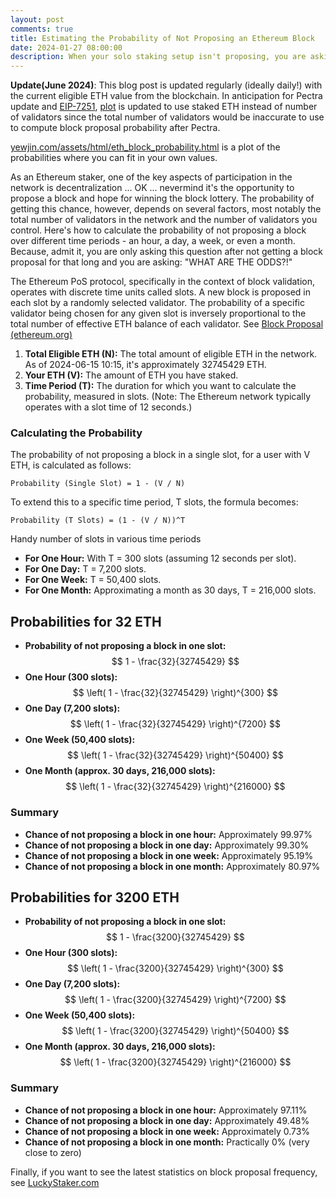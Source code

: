 ```yaml
---
layout: post
comments: true
title: Estimating the Probability of Not Proposing an Ethereum Block
date: 2024-01-27 08:00:00
description: When your solo staking setup isn't proposing, you are asking "WHAT ARE THE ODDS?!"
---
```

**Update(June 2024)**: This blog post is updated regularly (ideally daily!) with the current eligible ETH value from the blockchain. In anticipation for Pectra update and [EIP-7251](https://eips.ethereum.org/EIPS/eip-7251), [plot](https://www.yewjin.com/assets/html/eth_block_probability.html) is updated to use staked ETH instead of number of validators since the total number of validators would be inaccurate to use to compute block proposal probability after Pectra.

[yewjin.com/assets/html/eth_block_probability.html](https://www.yewjin.com/assets/html/eth_block_probability.html) is a plot of the probabilities where you can fit in your own values.

As an Ethereum staker, one of the key aspects of participation in the network is decentralization ... OK ... nevermind it's the opportunity to propose a block and hope for winning the block lottery. The probability of getting this chance, however, depends on several factors, most notably the total number of validators in the network and the number of validators you control. Here's how to calculate the probability of not proposing a block over different time periods - an hour, a day, a week, or even a month. Because, admit it, you are only asking this question after not getting a block proposal for that long and you are asking: "WHAT ARE THE ODDS?!"

The Ethereum PoS protocol, specifically in the context of block validation, operates with discrete time units called slots. A new block is proposed in each slot by a randomly selected validator. The probability of a specific validator being chosen for any given slot is inversely proportional to the total number of effective ETH balance of each validator. See [Block Proposal (ethereum.org)](https://ethereum.org/en/developers/docs/consensus-mechanisms/pos/block-proposal/)

1. **Total Eligible ETH (N):** The total amount of eligible ETH in the network. As of 2024-06-15 10:15, it's approximately 32745429 ETH.
2. **Your ETH (V):** The amount of ETH you have staked.
3. **Time Period (T):** The duration for which you want to calculate the probability, measured in slots. (Note: The Ethereum network typically operates with a slot time of 12 seconds.)

### Calculating the Probability

The probability of not proposing a block in a single slot, for a user with V ETH, is calculated as follows:
```
Probability (Single Slot) = 1 - (V / N)
```

To extend this to a specific time period, T slots, the formula becomes:
```
Probability (T Slots) = (1 - (V / N))^T
```

Handy number of slots in various time periods

- **For One Hour:** With T = 300 slots (assuming 12 seconds per slot).
- **For One Day:** T = 7,200 slots.
- **For One Week:** T = 50,400 slots.
- **For One Month:** Approximating a month as 30 days, T = 216,000 slots.

## Probabilities for 32 ETH

- **Probability of not proposing a block in one slot:** $$ 1 - \frac{32}{32745429} $$
- **One Hour (300 slots):** $$ \left( 1 - \frac{32}{32745429} \right)^{300} $$
- **One Day (7,200 slots):** $$ \left( 1 - \frac{32}{32745429} \right)^{7200} $$
- **One Week (50,400 slots):** $$ \left( 1 - \frac{32}{32745429} \right)^{50400} $$
- **One Month (approx. 30 days, 216,000 slots):** $$ \left( 1 - \frac{32}{32745429} \right)^{216000} $$

### Summary
- **Chance of not proposing a block in one hour:** Approximately 99.97%
- **Chance of not proposing a block in one day:** Approximately 99.30%
- **Chance of not proposing a block in one week:** Approximately 95.19%
- **Chance of not proposing a block in one month:** Approximately 80.97%

## Probabilities for 3200 ETH

- **Probability of not proposing a block in one slot:** $$ 1 - \frac{3200}{32745429} $$
- **One Hour (300 slots):** $$ \left( 1 - \frac{3200}{32745429} \right)^{300} $$
- **One Day (7,200 slots):** $$ \left( 1 - \frac{3200}{32745429} \right)^{7200} $$
- **One Week (50,400 slots):** $$ \left( 1 - \frac{3200}{32745429} \right)^{50400} $$
- **One Month (approx. 30 days, 216,000 slots):** $$ \left( 1 - \frac{3200}{32745429} \right)^{216000} $$

### Summary
- **Chance of not proposing a block in one hour:** Approximately 97.11%
- **Chance of not proposing a block in one day:** Approximately 49.48%
- **Chance of not proposing a block in one week:** Approximately 0.73%
- **Chance of not proposing a block in one month:** Practically 0% (very close to zero)

Finally, if you want to see the latest statistics on block proposal frequency, see [LuckyStaker.com](https://luckystaker.com/home/)